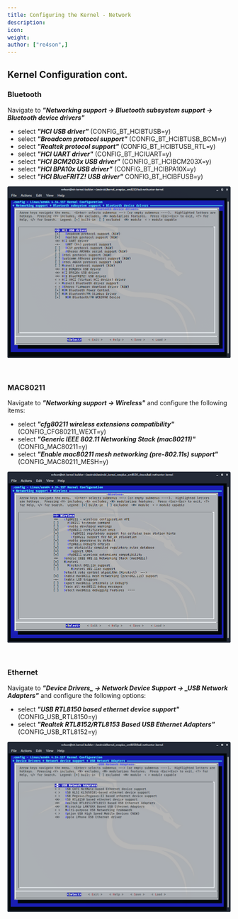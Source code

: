 ```yaml
---
title: Configuring the Kernel - Network
description:
icon:
weight:
author: ["re4son",]
---
```


## Kernel Configuration cont.

### Bluetooth

Navigate to ***"Networking support → Bluetooth subsystem support → Bluetooth device drivers"***

- select ***"HCI USB driver"***
  (CONFIG_BT_HCIBTUSB=y)
- select ***"Broadcom protocol support"***
  (CONFIG_BT_HCIBTUSB_BCM=y)
- select ***"Realtek protocol support"***
  (CONFIG_BT_HCIBTUSB_RTL=y)
- select ***"HCI UART driver"***
  (CONFIG_BT_HCIUART=y)
- select ***"HCI BCM203x USB driver"***
  (CONFIG_BT_HCIBCM203X=y)
- select ***"HCI BPA10x USB driver"***
  (CONFIG_BT_HCIBPA10X=y)
- select ***"HCI BlueFRITZ! USB driver"***
  CONFIG_BT_HCIBFUSB=y)

![](nh-kernel-bluetooth-140.png)

&nbsp;

### MAC80211

Navigate to ***"Networking support → Wireless"*** and configure the following items:

- select ***"cfg80211 wireless extensions compatibility"***
  (CONFIG_CFG80211_WEXT=y)
- select ***"Generic IEEE 802.11 Networking Stack (mac80211)"***
  (CONFIG_MAC80211=y)
- select ***"Enable mac80211 mesh networking (pre-802.11s) support"***
  (CONFIG_MAC80211_MESH=y)

![](nh-kernel-mac80211-150.png)

&nbsp;

### Ethernet

Navigate to ***"Device Drivers_ -> _Network Device Support_ ->  _USB Network Adapters"*** and configure the following options:

- select ***"USB RTL8150 based ethernet device support"***
  (CONFIG_USB_RTL8150=y)
- select ***"Realtek RTL8152/RTL8153 Based USB Ethernet Adapters"***
  (CONFIG_USB_RTL8152=y)

![](nh-kernel-usb-ethernet-160.png)

